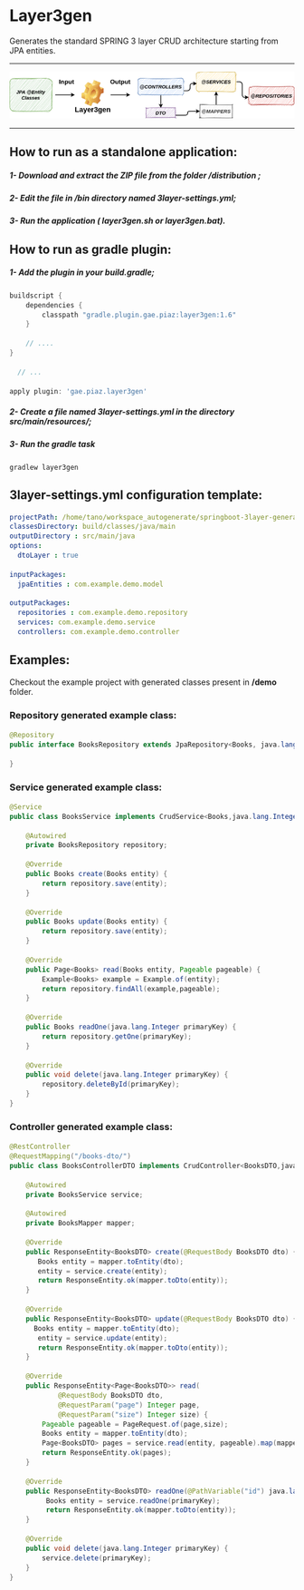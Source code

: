# Layer3gen
Generates the standard SPRING 3 layer CRUD architecture starting from JPA entities.
* * *
![sketch](./doc/3layer-sketch.png)
* * *
## How to run as a standalone application:
##### 1- Download and extract the ZIP file from the folder _/distribution_ ;
##### 2- Edit the file in /bin directory named _3layer-settings.yml_;
##### 3- Run the application ( layer3gen.sh or layer3gen.bat).

## How to run as gradle plugin:
##### 1- Add the plugin in your build.gradle;
```groovy
buildscript {
	dependencies {
		classpath "gradle.plugin.gae.piaz:layer3gen:1.6"
	}

	// ....
}

  // ...

apply plugin: 'gae.piaz.layer3gen'
```
##### 2- Create a file named _3layer-settings.yml_ in the directory src/main/resources/;
##### 3- Run the gradle task
```shell script
gradlew layer3gen
```

## 3layer-settings.yml configuration template:
```yml
projectPath: /home/tano/workspace_autogenerate/springboot-3layer-generator/demo
classesDirectory: build/classes/java/main
outputDirectory : src/main/java
options:
  dtoLayer : true

inputPackages:
  jpaEntities : com.example.demo.model

outputPackages:
  repositories : com.example.demo.repository
  services: com.example.demo.service
  controllers: com.example.demo.controller
```

## Examples: 
Checkout the example project with generated classes present in **/demo** folder.

### Repository generated example class:
```java
@Repository
public interface BooksRepository extends JpaRepository<Books, java.lang.Integer> {

}
```
### Service generated example class:
```java
@Service
public class BooksService implements CrudService<Books,java.lang.Integer> {

    @Autowired
    private BooksRepository repository;

    @Override
    public Books create(Books entity) {
        return repository.save(entity);
    }

    @Override
    public Books update(Books entity) {
        return repository.save(entity);
    }

    @Override
    public Page<Books> read(Books entity, Pageable pageable) {
        Example<Books> example = Example.of(entity);
        return repository.findAll(example,pageable);
    }

    @Override
    public Books readOne(java.lang.Integer primaryKey) {
        return repository.getOne(primaryKey);
    }

    @Override
    public void delete(java.lang.Integer primaryKey) {
        repository.deleteById(primaryKey);
    }
}
```
### Controller generated example class:
```java
@RestController
@RequestMapping("/books-dto/")
public class BooksControllerDTO implements CrudController<BooksDTO,java.lang.Integer>{

    @Autowired
    private BooksService service;

    @Autowired
    private BooksMapper mapper;

    @Override
    public ResponseEntity<BooksDTO> create(@RequestBody BooksDTO dto) {
       Books entity = mapper.toEntity(dto);
       entity = service.create(entity);
       return ResponseEntity.ok(mapper.toDto(entity));
    }

    @Override
    public ResponseEntity<BooksDTO> update(@RequestBody BooksDTO dto) {
      Books entity = mapper.toEntity(dto);
       entity = service.update(entity);
       return ResponseEntity.ok(mapper.toDto(entity));
    }

    @Override
    public ResponseEntity<Page<BooksDTO>> read(
            @RequestBody BooksDTO dto,
            @RequestParam("page") Integer page,
            @RequestParam("size") Integer size) {
        Pageable pageable = PageRequest.of(page,size);
        Books entity = mapper.toEntity(dto);
        Page<BooksDTO> pages = service.read(entity, pageable).map(mapper::toDto);
        return ResponseEntity.ok(pages);
    }

    @Override
    public ResponseEntity<BooksDTO> readOne(@PathVariable("id") java.lang.Integer primaryKey) {
         Books entity = service.readOne(primaryKey);
         return ResponseEntity.ok(mapper.toDto(entity));
    }

    @Override
    public void delete(java.lang.Integer primaryKey) {
        service.delete(primaryKey);
    }
}
```



